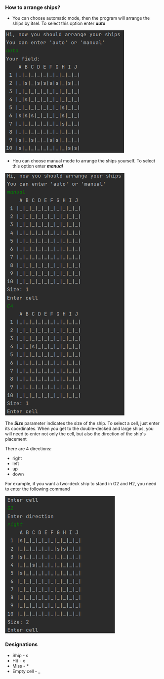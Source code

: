 ### How to arrange ships?
- You can choose automatic mode, then the program will arrange the ships by itsel. To select this option enter **_auto_**

![](img/auto_arrange.png)
  
- Нou can choose manual mode to arrange the ships yourself. To select this option enter **_manual_**
  
![](img/manual_arrange.png)

The **_Size_** parameter indicates the size of the ship. To select a cell, just enter its coordinates.
When you get to the double-decked and large ships, you will need to enter not only the cell, but also the direction of the ship's placement

There are 4 directions:
* right
* left
* up
* down

For example, if you want a two-deck ship to stand in G2 and H2, you need to enter the following command

![](img/choose_direction.png)

### Designations
- Ship - s
- Hit - x
- Miss - *
- Empty cell - _


